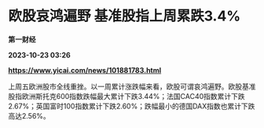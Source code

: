 # 欧股哀鸿遍野 基准股指上周累跌3.4%
**第一财经**

**2023-10-23 03:26**

**https://www.yicai.com/news/101881783.html**

上周五欧洲股市全线重挫。以一周累计涨跌幅来看，欧股可谓哀鸿遍野。欧股基准股指欧洲斯托克600指数跌幅最大累计下跌3.44%；法国CAC40指数累计下跌2.67%；英国富时100指数累计下跌2.60%；跌幅最小的德国DAX指数也累计下跌高达2.56%。